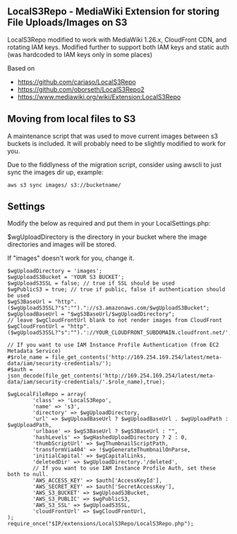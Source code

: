 ## LocalS3Repo - MediaWiki Extension for storing File Uploads/Images on S3

LocalS3Repo modified to work with MediaWiki 1.26.x, CloudFront CDN, and rotating IAM keys.
Modified further to support both IAM keys and static auth (was hardcoded to IAM keys only in some places)

Based on
* https://github.com/cariaso/LocalS3Repo
* https://github.com/oborseth/LocalS3Repo2
* https://www.mediawiki.org/wiki/Extension:LocalS3Repo
	
## Moving from local files to S3

A maintenance script that was used to move current images between s3 buckets is included.
It will probably need to be slightly modified to work for you.

Due to the fiddlyness of the migration script, consider using awscli to just sync the images dir up, example:

```
aws s3 sync images/ s3://bucketname/
```

## Settings

Modify the below as required and put them in your LocalSettings.php:

$wgUploadDirectory is the directory in your bucket where the image directories and images will be stored.

If "images" doesn't work for you, change it.

```
$wgUploadDirectory = 'images';
$wgUploadS3Bucket = 'YOUR S3 BUCKET';
$wgUploadS3SSL = false; // true if SSL should be used
$wgPublicS3 = true; // true if public, false if authentication should be used
$wgS3BaseUrl = "http".($wgUploadS3SSL?"s":"")."://s3.amazonaws.com/$wgUploadS3Bucket";
$wgUploadBaseUrl = "$wgS3BaseUrl/$wgUploadDirectory";
// leave $wgCloudFrontUrl blank to not render images from CloudFront
$wgCloudFrontUrl = "http".($wgUploadS3SSL?"s":"").'://YOUR_CLOUDFRONT_SUBDOMAIN.cloudfront.net/';

// If you want to use IAM Instance Profile Authentication (from EC2 Metadata Service)
#$role_name = file_get_contents('http://169.254.169.254/latest/meta-data/iam/security-credentials/');
#$auth = json_decode(file_get_contents('http://169.254.169.254/latest/meta-data/iam/security-credentials/'.$role_name),true);

$wgLocalFileRepo = array(
        'class' => 'LocalS3Repo',
        'name' => 's3',
        'directory' => $wgUploadDirectory,
        'url' => $wgUploadBaseUrl ? $wgUploadBaseUrl . $wgUploadPath : $wgUploadPath,
        'urlbase' => $wgS3BaseUrl ? $wgS3BaseUrl : "",
        'hashLevels' => $wgHashedUploadDirectory ? 2 : 0,
        'thumbScriptUrl' => $wgThumbnailScriptPath,
        'transformVia404' => !$wgGenerateThumbnailOnParse,
        'initialCapital' => $wgCapitalLinks,
        'deletedDir' => $wgUploadDirectory.'/deleted',
        // If you want to use IAM Instance Profile Auth, set these both to null.
        'AWS_ACCESS_KEY' => $auth['AccessKeyId'],
        'AWS_SECRET_KEY' => $auth['SecretAccessKey'],
        'AWS_S3_BUCKET' => $wgUploadS3Bucket,
        'AWS_S3_PUBLIC' => $wgPublicS3,
        'AWS_S3_SSL' => $wgUploadS3SSL,
        'cloudFrontUrl' => $wgCloudFrontUrl,
);
require_once("$IP/extensions/LocalS3Repo/LocalS3Repo.php");
```
